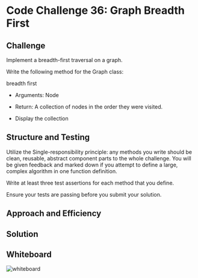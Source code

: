 # Code Challenge 36: Graph Breadth First

## Challenge

Implement a breadth-first traversal on a graph.

Write the following method for the Graph class:

breadth first

- Arguments: Node

- Return: A collection of nodes in the order they were visited.

- Display the collection

## Structure and Testing

Utilize the Single-responsibility principle: any methods you write should be clean, reusable, abstract component parts to the whole challenge. You will be given feedback and marked down if you attempt to define a large, complex algorithm in one function definition.

Write at least three test assertions for each method that you define.

Ensure your tests are passing before you submit your solution.

## Approach and Efficiency

## Solution

## Whiteboard

![whiteboard](/code_challenges/graph-breadth-first/graph_breadth_first.jpg)
